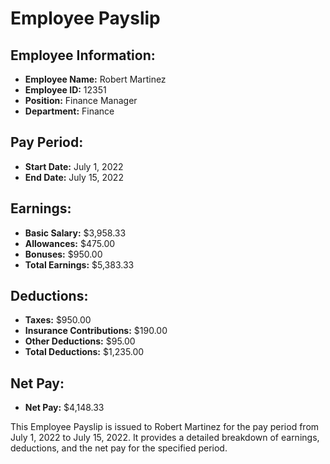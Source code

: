 
# Employee Payslip

## Employee Information:
- **Employee Name:** Robert Martinez
- **Employee ID:** 12351
- **Position:** Finance Manager
- **Department:** Finance

## Pay Period:
- **Start Date:** July 1, 2022
- **End Date:** July 15, 2022

## Earnings:
- **Basic Salary:** $3,958.33
- **Allowances:** $475.00
- **Bonuses:** $950.00
- **Total Earnings:** $5,383.33

## Deductions:
- **Taxes:** $950.00
- **Insurance Contributions:** $190.00
- **Other Deductions:** $95.00
- **Total Deductions:** $1,235.00

## Net Pay:
- **Net Pay:** $4,148.33

This Employee Payslip is issued to Robert Martinez for the pay period from July 1, 2022 to July 15, 2022. It provides a detailed breakdown of earnings, deductions, and the net pay for the specified period.
